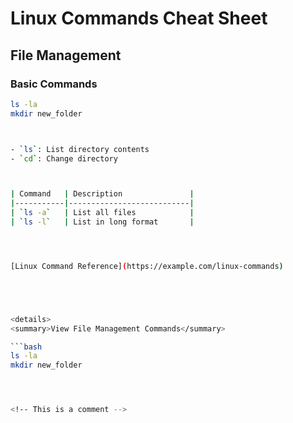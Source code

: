 # Linux Commands Cheat Sheet
## File Management
### Basic Commands



```bash
ls -la
mkdir new_folder



- `ls`: List directory contents
- `cd`: Change directory



| Command   | Description               |
|-----------|---------------------------|
| `ls -a`   | List all files            |
| `ls -l`   | List in long format       |




[Linux Command Reference](https://example.com/linux-commands)





<details>
<summary>View File Management Commands</summary>

```bash
ls -la
mkdir new_folder




<!-- This is a comment -->



